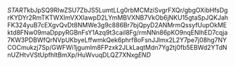 $START$kbJpSQ9RIwZSU7ZbJS5LumtLLg0rbMCMziSvgrFXQr/gbgOXibHfsDgrKYDYr2RmTKTWXImVXXIawpD2LYmMBVXNB7VkOb6jNKU15gtaSpJQKJahFK324yuB7cEXgvQvDt8NMWe3g9c886Br7bjQpyD2ANMrmQssyfUupOkMEktd8FNw09maDppyRGBnFsY1Azq9t3caiI8Fg/rmNNn86pKO9nqENlhED7cqja7KW3PDBWfQrNVpUKbyeLffwmkQek6phrf8oFsnJJlmx2L2Y7pe7j08hg7NYCOCmukzj7Sp/GWFWi1jgumlm8FPzxk2JLkLaqtMdn7Yg2tj0fb5EBWd2YTdNnUZHtvVStUpfhItBmXp/HuWvuqDLQZ7XNxg$END$